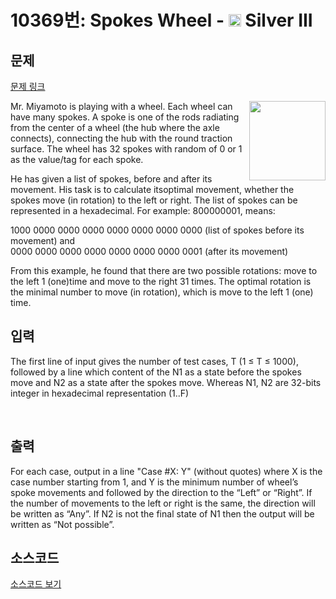 # 10369번: Spokes Wheel - <img src="https://static.solved.ac/tier_small/8.svg" style="height:20px" /> Silver III

<!-- performance -->

<!-- 문제 제출 후 깃허브에 푸시를 했을 때 제출한 코드의 성능이 입력될 공간입니다.-->

<!-- end -->

## 문제

[문제 링크](https://boj.kr/10369)


<p><img alt="" src="https://www.acmicpc.net/upload/images2/wheel.png" style="float:right; height:127px; width:122px">Mr. Miyamoto is playing with a wheel. Each wheel can have many spokes. A spoke is one of the rods radiating from the center of a wheel (the hub where the axle connects), connecting the hub with the round traction surface. The wheel has 32 spokes with random of 0 or 1 as the value/tag for each spoke.</p>

<p>He has given a list of spokes, before and after its movement. His task is to calculate itsoptimal movement, whether the spokes move (in rotation) to the left or right. The list of spokes can be represented in a hexadecimal. For example: 800000001, means:&nbsp;</p>

<p>1000 0000 0000 0000 0000 0000 0000 0000 (list of spokes before its movement) and&nbsp;<br>
0000 0000 0000 0000 0000 0000 0000 0001 (after its movement)</p>

<p>From this example, he found that there are two possible rotations: move to the left 1 (one)time and move to the right 31 times. The optimal rotation is the minimal number to move (in rotation), which is move to the left 1 (one) time.</p>



## 입력


<p>The first line of input gives the number of test cases, T (1 ≤ T ≤ 1000), followed by a line which content of the N1 as a state before the spokes move and N2 as a state after the spokes move. Whereas N1, N2 are 32-bits integer in hexadecimal representation (1..F)</p>

<p>&nbsp;</p>



## 출력


<p>For each case, output in a line "Case #X: Y" (without quotes) where X is the case number starting from 1, and Y is the minimum number of wheel’s spoke movements and followed by the direction to the “Left” or “Right”. If the number of movements to the left or right is the same, the direction will be written as “Any”. If N2 is not the final state of N1 then the output will be written as “Not possible”.</p>



## 소스코드

[소스코드 보기](Spokes%20Wheel.cpp)